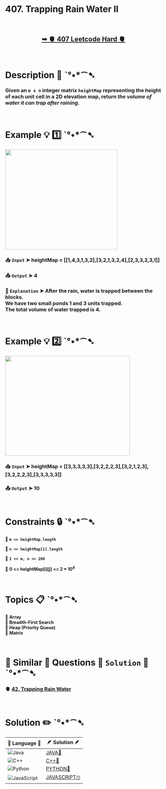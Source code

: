 # 407. Trapping Rain Water II

</br>

<h2 align="center"> 

<a href="https://leetcode.com/problems/trapping-rain-water-ii/description/?envType=daily-question&envId=2025-01-19"><strong>➥ 🫀 407 Leetcode Hard 🫀 </strong></a>
</h2>

</br>

# Description 📜 ˋ°•*⁀➷

### Given an `m x n` integer matrix `heightMap` representing the height of each unit cell in a 2D elevation map, return *the volume of water it can trap after raining*.

</br>

# Example 💡 1️⃣ ˋ°•*⁀➷

<img src="https://github.com/user-attachments/assets/aa3b6b53-90f0-4252-9bbc-edf9dbb7e240" width="361px" height="321px"/>

  ### 📥 `Input`  ➤  heightMap = [[1,4,3,1,3,2],[3,2,1,3,2,4],[2,3,3,2,3,1]]

  ### 📤 `Output`  ➤ 4

  ### 🔦 `Explanation`  ➤  After the rain, water is trapped between the blocks.</br> We have two small ponds 1 and 3 units trapped.</br> The total volume of water trapped is 4.

</br>

# Example 💡 2️⃣ ˋ°•*⁀➷

<img src="https://github.com/user-attachments/assets/a15db768-2546-422c-8f9d-ec2794742075" width="401px" height="321px"/>

  ### 📥 `Input` ➤ heightMap = [[3,3,3,3,3],[3,2,2,2,3],[3,2,1,2,3],[3,2,2,2,3],[3,3,3,3,3]]

  ### 📤 `Output`  ➤ 10

</br>

# Constraints 🔒 ˋ°•*⁀➷

🔹 **`m == heightMap.length`** </br>

🔹 **`n == heightMap[i].length`** </br>

🔹 **`1 <= m, n <= 200`** </br>

🔹 **0 <= heightMap[i][j] <= 2 * 10<sup>4</sup>** </br>

</br>

# Topics 📋 ˋ°•*⁀➷

🔸 **Array**  </br>
🔸 **Breadth-First Search**  </br>
🔸 **Heap (Priority Queue)**  </br>
🔸 **Matrix**  </br>

</br>

# 🌯 Similar 🍲 Questions 🍜 `Solution` 🍱 ˋ°•*⁀➷

### 🫀 [42. Trapping Rain Water](https://github.com/Prakhar-002/LEETCODE/tree/main/%F0%9F%8E%AD%20LEVEL%20wise%20que%20with%20solution%20%F0%9F%8E%AF/%F0%9F%AB%80%20Hard%20%F0%9F%AB%80/%F0%9F%AB%80%20Hard%2042.%20Trapping%20Rain%20Water%20%E2%98%83%EF%B8%8F%20%F0%9F%8D%81%20%F0%9F%8D%B0%20%F0%9F%8E%B2%20%F0%9F%92%96) </br>

</br>

# Solution ✏️ ˋ°•*⁀➷

| 📒 Language 📒  | 🪶 Solution 🪶 |
| ------------- | ------------- |
|  ![Java](https://img.shields.io/badge/java-%23ED8B00.svg?style=for-the-badge&logo=openjdk&logoColor=white)  | [JAVA🍁](https://github.com/Prakhar-002/LEETCODE/blob/main/%F0%9F%8D%84%20Daily%20Challenge%202025%20%F0%9F%8D%B3/%F0%9F%94%AC%20Examine%20Thoroughly%20%F0%9F%A7%AC/01%20Jan%20%F0%9F%AA%BC/19%20-%2001%20-%202025%20---%20407.%20Trapping%20Rain%20Water%20II%20%E2%98%83%EF%B8%8F%20%F0%9F%8D%81%20%F0%9F%8D%B0%20%F0%9F%8E%B2/%F0%9F%8D%81JAVA%20-%20407.%20Trapping%20Rain%20Water%20II.java) |
|  ![C++](https://img.shields.io/badge/c++-%2300599C.svg?style=for-the-badge&logo=c%2B%2B&logoColor=white)  | [C++🎲](https://github.com/Prakhar-002/LEETCODE/blob/main/%F0%9F%8D%84%20Daily%20Challenge%202025%20%F0%9F%8D%B3/%F0%9F%94%AC%20Examine%20Thoroughly%20%F0%9F%A7%AC/01%20Jan%20%F0%9F%AA%BC/19%20-%2001%20-%202025%20---%20407.%20Trapping%20Rain%20Water%20II%20%E2%98%83%EF%B8%8F%20%F0%9F%8D%81%20%F0%9F%8D%B0%20%F0%9F%8E%B2/%F0%9F%8E%B2CPP%20-%20407.%20Trapping%20Rain%20Water%20II.cpp)  |
|  ![Python](https://img.shields.io/badge/python-3670A0?style=for-the-badge&logo=python&logoColor=ffdd54)    | [PYTHON🍰](https://github.com/Prakhar-002/LEETCODE/blob/main/%F0%9F%8D%84%20Daily%20Challenge%202025%20%F0%9F%8D%B3/%F0%9F%94%AC%20Examine%20Thoroughly%20%F0%9F%A7%AC/01%20Jan%20%F0%9F%AA%BC/19%20-%2001%20-%202025%20---%20407.%20Trapping%20Rain%20Water%20II%20%E2%98%83%EF%B8%8F%20%F0%9F%8D%81%20%F0%9F%8D%B0%20%F0%9F%8E%B2/%F0%9F%8D%B0PYTHON%20-%20407.%20Trapping%20Rain%20Water%20II.py) |
| ![JavaScript](https://img.shields.io/badge/javascript-%23323330.svg?style=for-the-badge&logo=javascript&logoColor=%23F7DF1E)   | [JAVASCRIPT☃️](https://github.com/Prakhar-002/LEETCODE/blob/main/%F0%9F%8D%84%20Daily%20Challenge%202025%20%F0%9F%8D%B3/%F0%9F%94%AC%20Examine%20Thoroughly%20%F0%9F%A7%AC/01%20Jan%20%F0%9F%AA%BC/19%20-%2001%20-%202025%20---%20407.%20Trapping%20Rain%20Water%20II%20%E2%98%83%EF%B8%8F%20%F0%9F%8D%81%20%F0%9F%8D%B0%20%F0%9F%8E%B2/%E2%98%83%EF%B8%8FJAVASCRIPT%20-%20407.%20Trapping%20Rain%20Water%20II.js) |

